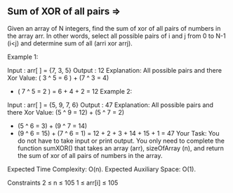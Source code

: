 Sum of XOR of all pairs   =>
-----------------------


Given an array of N integers, find the sum of xor of all pairs of numbers in the array arr. In other words, select all possible pairs of i and j from 0 to N-1 (i<j) and determine sum of all (arri xor arrj).

Example 1:

Input : arr[ ] = {7, 3, 5}
Output : 12
Explanation:
All possible pairs and there Xor
Value: ( 3 ^ 5 = 6 ) + (7 ^ 3 = 4)
 + ( 7 ^ 5 = 2 ) =  6 + 4 + 2 = 12
Example 2:

Input : arr[ ] = {5, 9, 7, 6} 
Output :  47
Explanation:
All possible pairs and there Xor
Value: (5 ^ 9 = 12) + (5 ^ 7 = 2)
 + (5 ^ 6 = 3) + (9 ^ 7 = 14)
 + (9 ^ 6 = 15) + (7 ^ 6 = 1)
 = 12 + 2 + 3 + 14 + 15 + 1 = 47
Your Task:
You do not have to take input or print output. You only need to complete the function sumXOR() that takes an array (arr), sizeOfArray (n), and return the sum of xor of all pairs of numbers in the array.

Expected Time Complexity: O(n).
Expected Auxiliary Space: O(1).

Constraints
2 ≤ n ≤ 105
1 ≤ arr[i] ≤ 105
